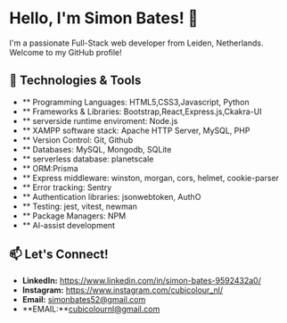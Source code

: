 # Hello, I'm Simon Bates! 👋

I'm a passionate Full-Stack web developer from Leiden, Netherlands. Welcome to my GitHub profile!

## 🔧 Technologies & Tools

- ** Programming Languages: HTML5,CSS3,Javascript, Python
- ** Frameworks & Libraries: Bootstrap,React,Express.js,Ckakra-UI
- ** serverside runtime enviroment: Node.js
- ** XAMPP software stack: Apache HTTP Server, MySQL, PHP
- ** Version Control: Git, Github
- ** Databases: MySQL, Mongodb, SQLite
- ** serverless database: planetscale
- ** ORM:Prisma
- ** Express middleware: winston, morgan, cors, helmet, cookie-parser
- ** Error tracking: Sentry
- ** Authentication libraries: jsonwebtoken, AuthO
- ** Testing: jest, vitest, newman
- ** Package Managers: NPM
- ** AI-assist development

## 📫 Let's Connect!

- **LinkedIn:** https://www.linkedin.com/in/simon-bates-9592432a0/
- **Instagram:** https://www.instagram.com/cubicolour_nl/
- **Email:** simonbates52@gmail.com
- **EMAIL:**cubicolournl@gmail.com




